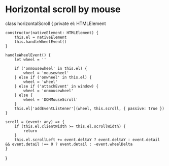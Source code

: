 # Horizontal scroll by mouse

class horizontalScroll {
    private el: HTMLElement

    constructor(nativeElement: HTMLElement) {
        this.el = nativeElement
        this.handleWheelEvent()
    }

    handleWheelEvent() {
        let wheel = ''

        if ('onmousewheel' in this.el) {
            wheel = 'mousewheel'
        } else if ('onwheel' in this.el) {
            wheel = 'wheel'
        } else if ('attachEvent' in window) {
            wheel = 'onmousewheel'
        } else {
            wheel = 'DOMMouseScroll'
        }
        this.el['addEventListener'](wheel, this.scroll, { passive: true })
    }

    scroll = (event: any) => {
        if (this.el.clientWidth >= this.el.scrollWidth) {
            return
        }
        this.el.scrollLeft += event.deltaY ? event.deltaY : event.detail && event.detail !== 0 ? event.detail : -event.wheelDelta
    }
}

